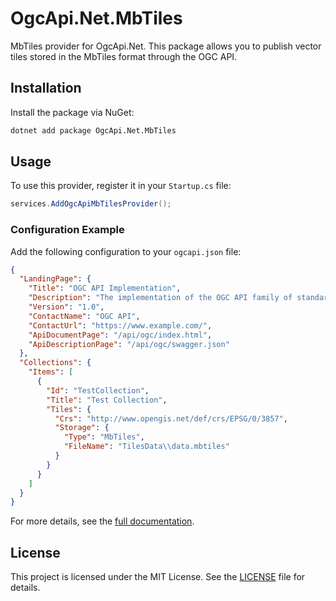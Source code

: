 # OgcApi.Net.MbTiles

MbTiles provider for OgcApi.Net. This package allows you to publish vector tiles stored in the MbTiles format through the OGC API.

## Installation
Install the package via NuGet:
```bash
dotnet add package OgcApi.Net.MbTiles
```

## Usage
To use this provider, register it in your `Startup.cs` file:
```csharp
services.AddOgcApiMbTilesProvider();
```

### Configuration Example
Add the following configuration to your `ogcapi.json` file:
```json
{
  "LandingPage": {
    "Title": "OGC API Implementation",
    "Description": "The implementation of the OGC API family of standards that being developed to make it easy for anyone to provide geospatial data to the web",
    "Version": "1.0",
    "ContactName": "OGC API",
    "ContactUrl": "https://www.example.com/",
    "ApiDocumentPage": "/api/ogc/index.html",
    "ApiDescriptionPage": "/api/ogc/swagger.json"
  },
  "Collections": {
    "Items": [
      {
        "Id": "TestCollection",
        "Title": "Test Collection",
        "Tiles": {
          "Crs": "http://www.opengis.net/def/crs/EPSG/0/3857",
          "Storage": {
            "Type": "MbTiles",
            "FileName": "TilesData\\data.mbtiles"
          }
        }
      }
    ]
  }
}
```

For more details, see the [full documentation](https://sam-is.github.io/OgcApi.Net/tiles-api).

## License
This project is licensed under the MIT License. See the [LICENSE](https://github.com/sam-is/OgcApi.Net/blob/main/LICENSE) file for details.